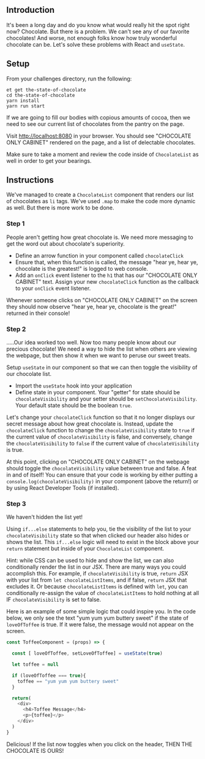 ## Introduction

It's been a long day and do you know what would really hit the spot right now? Chocolate. But there is a problem. We can't see any of our favorite chocolates! And worse, not enough folks know how truly wonderful chocolate can be. Let's solve these problems with React and `useState`.

## Setup

From your challenges directory, run the following:

```no-highlight
et get the-state-of-chocolate
cd the-state-of-chocolate
yarn install
yarn run start
```

If we are going to fill our bodies with copious amounts of cocoa, then we need to see our current list of chocolates from the pantry on the page.

Visit <http://localhost:8080> in your browser. You should see "CHOCOLATE ONLY CABINET" rendered on the page, and a list of delectable chocolates.

Make sure to take a moment and review the code inside of `ChocolateList` as well in order to get your bearings.

## Instructions

We've managed to create a `ChocolateList` component that renders our list of chocolates as `li` tags. We've used `.map` to make the code more dynamic as well. But there is more work to be done.

### Step 1

People aren't getting how great chocolate is. We need more messaging to get the word out about chocolate's superiority.

* Define an arrow function in your component called `chocolateClick`
* Ensure that, when this function is called, the message "hear ye, hear ye, chocolate is the greatest!" is logged to web console.
* Add an `onClick` event listener to the `h1` that has our "CHOCOLATE ONLY CABINET" text. Assign your new `chocolateClick` function as the callback to your `onClick` event listener.

Whenever someone clicks on "CHOCOLATE ONLY CABINET" on the screen they should now observe "hear ye, hear ye, chocolate is the great!" returned in their console!  

### Step 2

.....Our idea worked too well. Now too many people know about our precious chocolate! We need a way to hide the list when others are viewing the webpage, but then show it when we want to peruse our sweet treats.

Setup `useState` in our component so that we can then toggle the visibility of our chocolate list.

* Import the `useState` hook into your application
* Define state in your component. Your "getter" for state should be `chocolateVisibility` and your setter should be `setChocolateVisibility`. Your default state should be the boolean `true`.

Let's change your `chocolateClick` function so that it no longer displays  our secret message about how great chocolate is. Instead, update the `chocolateClick` function to change the `chocolateVisibility` state to `true` if the current value of `chocolateVisibility` is false, and conversely, change the `chocolateVisibility` to `false` if the current value of `chocolateVisibility` is true.

At this point, clicking on "CHOCOLATE ONLY CABINET" on the webpage should toggle the `chocolateVisibility` value between true and false. A feat in and of itself! You can ensure that your code is working by either putting a `console.log(chocolateVisibility)` in your component (above the return!) or by using React Developer Tools (if installed).

### Step 3

We haven't hidden the list yet!

Using `if...else` statements to help you, tie the visibility of the list to your `chocolateVisibility` state so that when clicked our header also hides or shows the list. This `if...else` logic will need to exist in the block above your `return` statement but inside of your `ChocolateList` component.

Hint: while CSS can be used to hide and show the list, we can also conditionally render the list in our JSX.  There are many ways you could accomplish this. For example, if `chocolateVisibility` is true, `return` JSX with your list from `let chocolateListItems`, and if false, `return` JSX that excludes it. Or because `chocolateListItems` is defined with `let`, you can conditionally re-assign the value of `chocolateListItems` to hold nothing at all IF `chocolateVisibility` is set to false.

Here is an example of some simple logic that could inspire you. In the code below, we only see the text "yum yum yum buttery sweet" if the state of `loveOfToffee` is true. If it were false, the message would not appear on the screen.

```js
const ToffeeComponent = (props) => {

  const [ loveOfToffee, setLoveOfToffee] = useState(true)

  let toffee = null

  if (loveOfToffee === true){
    toffee == "yum yum yum buttery sweet"
  }

  return(
    <div>
      <h4>Toffee Message</h4>
      <p>{toffee}</p>
    </div>
  )
}
```

Delicious! If the list now toggles when you click on the header, THEN THE CHOCOLATE IS OURS!
